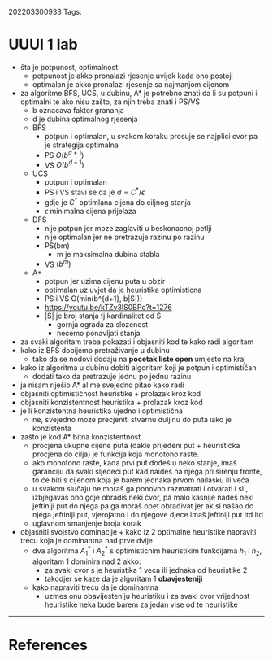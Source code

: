 202203300933
Tags: 

# UUUI 1 lab
- šta je potpunost, optimalnost
	- potpunost je akko pronalazi rjesenje uvijek kada ono postoji
	- optimalan je akko pronalazi rjesenje sa najmanjom cijenom 
- za algoritme BFS, UCS, u dubinu, A* je potrebno znati da li su potpuni i optimalni te ako nisu zašto, za njih treba znati i PS/VS
	- b oznacava faktor grananja
	- d je dubina optimalnog rjesenja
	- BFS
		- potpun i optimalan, u svakom koraku prosuje se najplici cvor pa je strategija optimalna
		- PS $O(b^{d+1})$
		- VS $O(b^{d+1})$
	- UCS
		- potpun i optimalan
		- PS i VS stavi se da je $d=C^*/\epsilon$
		- gdje je $C^*$ optimlana cijena do ciljnog stanja
		- $\epsilon$ minimalna cijena prijelaza
	- DFS
		- nije potpun jer moze zaglaviti u beskonacnoj petlji
		- nije optimalan jer ne pretrazuje razinu po razinu
		- PS(bm)
			- m je maksimalna dubina stabla
		- VS $(b^m)$
	- A*
		- potpun jer uzima cijenu puta u obzir
		- optimalan uz uvjet da je heuristika optimisticna
		- PS i VS O(min(b^{d+1}, b|S|))
		- https://youtu.be/kTZv3lS0BPc?t=1276
		- |S| je broj stanja tj kardinalitet od S
			- gornja ograda za slozenost
			- necemo ponavljati stanja
 - za svaki algoritam treba pokazati i objasniti kod te kako radi algoritam
 - kako iz BFS dobijemo pretraživanje u dubinu
	 - tako da se nodovi dodaju na **pocetak liste open** umjesto na kraj
 - kako iz algoritma u dubinu dobiti algoritam koji je potpun i optimističan
	 - dodati tako da pretrazuje jednu po jednu razinu
 - ja nisam riješio A* al me svejedno pitao kako radi 
 - objasniti optimističnost heuristike + prolazak kroz kod 
 - objasniti konzistentnost heuristika + prolazak kroz kod 
 - je li konzistentna heuristika ujedno i optimistična
	 - ne, svejedno moze precjeniti stvarnu duljinu do puta iako je konzistenta
 - zašto je kod A* bitna konzistentnost
	 - procjena ukupne cijene puta (dakle prijeđeni put + heuristička procjena do cilja) je funkcija koja monotono raste.
	 - ako monotono raste, kada prvi put dođeš u neko stanje, imaš garanciju da svaki sljedeći put kad naiđeš na njega pri širenju fronte, to će biti s cijenom koja je barem jednaka prvom nailasku ili veća
	 - u svakom slučaju ne moraš ga ponovno razmatrati i otvarati i sl., izbjegavaš ono gdje obradiš neki čvor, pa malo kasnije nađeš neki jeftiniji put do njega pa ga moraš opet obrađivat jer ak si našao do njega jeftiniji put, vjerojatno i do njegove djece imaš jeftiniji put itd itd
	 - uglavnom smanjenje broja korak
 - objasniti svojstvo dominacije + kako iz 2 optimalne heuristike napraviti trecu koja je dominantna nad prve dvije
	 - dva algoritma $A_1^*$ i $A_2^*$ s optimisticnim heuristikim funkcijama $h_1$ i $h_2$, algoritam 1 dominira nad 2 akko:
		 - za svaki cvor s je heuristika 1 veca ili jednaka od heuristike 2
		 - takodjer se kaze da je algoritam 1 **obavjesteniji**
	 - kako napraviti trecu da je dominantna
		 - uzmes onu obavijesteniju heuristiku i za svaki cvor vrijednost heuristike neka bude barem za jedan vise od te heuristike


---
# References